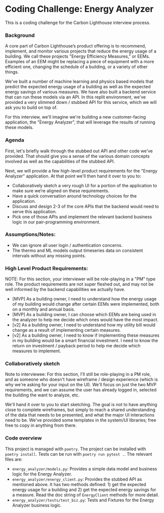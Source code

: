 # Coding Challenge: Energy Analyzer

This is a coding challenge for the Carbon Lighthouse interview process.

### Background

A core part of Carbon Lighthouse’s product offering is to recommend, implement,
and monitor various projects that reduce the energy usage of a building. We call
these projects "Energy Efficiency Measures," or EEMs. Examples of an EEM might
be replacing a piece of equipment with a more efficient one, changing the
schedule of a building, or a variety of other things.

We've built a number of machine learning and physics based models that predict
the expected energy usage of a building as well as the expected energy savings
of various measures. We have also built a backend service that can run these
models via an API. In this replit environment, we've provided a very slimmed
down / stubbed API for this service, which we will ask you to build on top of.

For this interview, we'll imagine we're building a new customer-facing
application, the "Energy Analyzer", that will leverage the results of running
these models.

### Agenda

First, let's briefly walk through the stubbed out API and other code we've
provided. That should give you a sense of the various domain concepts involved
as well as the capabilities of the stubbed API.

Next, we will provide a few high-level product requirements for the "Energy
Analyzer" application. At that point we'll then hand it over to you to:

-   Collaboratively sketch a very rough UI for a portion of the application to
    make sure we’re aligned on these requirements.
-   Have a quick conversation around technology choices for the application.
-   Discuss and design 2-3 of the core APIs that the backend would need to serve
    this application.
-   Pick one of those APIs and implement the relevant backend business logic in
    our pair-programming environment.

### Assumptions/Notes:

-   We can ignore all user login / authentication concerns.
-   The thermo and ML models output timeseries data on consistent intervals
    without any missing points.

### High Level Product Requirements:

NOTE: For this section, your interviewer will be role-playing in a "PM" type
role. The product requirements are not super fleshed out, and may not be well
informed by the backend capabilities we actually have.

-   [MVP] As a building owner, I need to understand how the energy usage of
    my building would change after certain EEMs were implemented, both on a
    monthly and annual basis.
-   [MVP] As a building owner, I can choose which EEMs are being used in the
    analyzer to help me decide which ones would have the most impact.
-   [v2] As a building owner, I need to understand how my utility bill would
    change as a result of implementing certain measures.
-   [v2] As a building owner, I need to know if implementing these measures in
    my building would be a smart financial investment. I need to know the return
    on investment / payback period to help me decide which measures to
    implement.

### Collaboratively sketch

Note to interviewee: For this section, I'll still be role-playing in a PM role,
and as someone who doesn't have wireframe / design experience (which is why
we're asking for your input on the UI). We'll focus on just the two MVP
requirements, and we can assume the user has already logged in, selected the
building the want to analyze, etc.

We'll hand it over to you to start sketching. The goal is not to have anything
close to complete wireframes, but simply to reach a shared understanding of the
data that needs to be presented, and what the major UI interactions need to be.
We've provided some templates in the system/UI libraries; free free to copy in
anything from there.

### Code overview

This project is managed with `poetry`. The project can be installed with
`poetry install`. Tests can be run with `poetry run pytest .`. The relevant
files are:

-   `energy_analyzer/models.py`: Provides a simple data model and business logic
    for the Energy Analyzer.
-   `energy_analyzer/energy_client.py`: Provides the stubbed API as mentioned
    above. It has two methods defined: 1) get the expected energy usage for a
    building and 2) get the expected energy savings for a measure. Read the doc
    string of `EnergyClient` methods for more detail.
-   `energy_analyzer/tests/test_biz.py`: Tests and Fixtures for the Energy
    Analyzer business logic.
